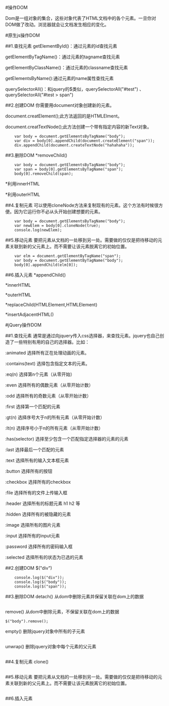 #操作DOM

Dom是一组对象的集合，这些对象代表了HTML文档中的各个元素。一旦你对DOM做了改动。浏览器就会让文档发生相应的变化。

#原生js操作DOM

##1.查找元素
getElementById()：通过元素的id查找元素

getElementByTagName()：通过元素的tagname查找元素

getElementByClassName()：通过元素的classname查找元素

getElementsByName():通过元素的name属性查找元素

querySelectorAll()：和jquery的$类似，querySelectorAll("#test") 、querySelectorAll("#test > span")

##2.创建DOM
你需要用document对象创建新的元素。

document.creatElement();此方法返回的是HTMLElment。

document.creatTextNode();此方法创建一个带有指定内容的新Text对象。

```
	var body = document.getElementsByTagName("body");
	var div = body[0].appendChild(document.createElement("span"));
	div.appendChild(document.createTextNode("hahahaha"));

```

##3.删除DOM
*removeChild()

```
	var body = document.getElementsByTagName("body");
	var span = body[0].getElementsByTagName("span");
	body[0].removeChild(span);

```
*利用innerHTML

*利用outerHTML

##4.复制元素
可以使用cloneNode方法来复制现有的元素。这个方法有时候很方便。因为它运行你不必从头开始创建想要的元素。

```
	var body = document.getElementsByTagName("body");
	var newElem = body[0].cloneNode(true);
	console.log(newElem);

```
##5.移动元素
要把元素从文档的一处移到另一处。需要做的仅仅是把待移动的元素关联到新的父元素上。而不需要让该元素脱离它的初始位置。

```
	var elm = document.getElementByTagName("span");
	var body = document.getElementByTagName("body");
	body[0].appendChild(elm[0]);

```

##6.插入元素
*appendChild()

*innerHTML

*outerHTML

*replaceChild(HTMLElement,HTMLElement)

*insertAdjacentHTML()



#jQuery操作DOM

##1.查找元素
通常是通过向jquery传入css选择器，来查找元素。jquery也自己创造了一些特别有用的自己的选择器。比如：

:animated 选择所有正在处理动画的元素。

:contains(text) 选择包含指定文本的元素。

:eq(n) 选择第n个元素（从零开始）

:even 选择所有的偶数元素（从零开始计数）

:odd 选择所有的奇数元素（从零开始计数）

:first 选择第一个匹配的元素

:gt(n) 选择序号大于n的所有元素（从零开始计数）

:lt(n) 选择序号小于n的所有元素（从零开始计数）

:has(selector) 选择至少包含一个匹配指定选择器的元素的元素

:last 选择最后一个匹配的元素

:text 选择所有的输入文本框元素

:button 选择所有的按钮

:checkbox 选择所有的checkbox

:file  选择所有的文件上传输入框

:header 选择所有的标题元素 h1 h2 等 

:hidden 选择所有的被隐藏的元素

:image 选择所有的图片元素

:input 选择所有的input元素

:password 选择所有的密码输入框

:selected 选择所有的状态为已选的元素


##2.创建DOM
$("div")

```
	console.log($("div"));
	console.log($("body"));
	console.log($("span"));

```

##3.删除DOM
detach() 从dom中删除元素并保留关联在dom上的数据

```
```

remove()  从dom中删除元素，不保留关联在dom上的数据

```
$("body").remove();

```

empty()  删除jquery对象中所有的子元素

```

```


unwrap()  删除jquery对象中每个元素的父元素

```

```

##4.复制元素
clone()

```

```
##5.移动元素
要把元素从文档的一处移到另一处。需要做的仅仅是把待移动的元素关联到新的父元素上。而不需要让该元素脱离它的初始位置。

```
```

##6.插入元素
